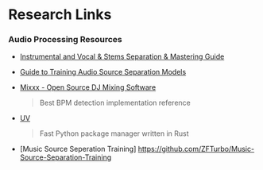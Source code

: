 # Research Links

### Audio Processing Resources

- [Instrumental and Vocal & Stems Separation & Mastering Guide](https://docs.google.com/document/d/1LXXd0Hjx6L53BDgms1cVEsqZ7G1cds4ilgX9V4FOW4o/edit?tab=t.0#heading=h.roiuj54hzww3)

- [Guide to Training Audio Source Separation Models](https://docs.google.com/document/d/12KzNIojKSWLA7uvHhhxydXvBLZgussewc1aRzWxqGwY/edit?tab=t.0)

- [Mixxx - Open Source DJ Mixing Software](https://github.com/mixxxdj/mixxx)
  > Best BPM detection implementation reference


- [UV]( https://github.com/astral-sh/uv)
  > Fast Python package manager written in Rust

- [Music Source Seperation Training] https://github.com/ZFTurbo/Music-Source-Separation-Training

